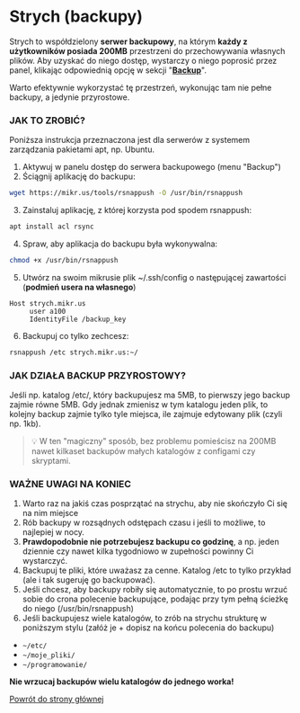 # Strych (backupy)

Strych to współdzielony **serwer backupowy**, na którym **każdy z użytkowników posiada 200MB** przestrzeni do przechowywania własnych plików. Aby uzyskać do niego dostęp, wystarczy o niego poprosić przez panel, klikając odpowiednią opcję w sekcji "**[Backup](https://mikr.us/panel/?a=backup)**".

Warto efektywnie wykorzystać tę przestrzeń, wykonując tam nie pełne backupy, a jedynie przyrostowe.

### **JAK TO ZROBIĆ?**

Poniższa instrukcja przeznaczona jest dla serwerów z systemem zarządzania pakietami apt, np. Ubuntu.

1. Aktywuj w panelu dostęp do serwera backupowego (menu "Backup")
2. Ściągnij aplikację do backupu:
```bash
wget https://mikr.us/tools/rsnappush -O /usr/bin/rsnappush
```
3. Zainstaluj aplikację, z której korzysta pod spodem rsnappush:
```bash
apt install acl rsync
```
4. Spraw, aby aplikacja do backupu była wykonywalna:
```bash
chmod +x /usr/bin/rsnappush
```
5. Utwórz na swoim mikrusie plik ~/.ssh/config o następującej zawartości (**podmień usera na własnego**)
```
Host strych.mikr.us
     user a100
     IdentityFile /backup_key
```
6. Backupuj co tylko zechcesz:
```bash
rsnappush /etc strych.mikr.us:~/
```

### **JAK DZIAŁA BACKUP PRZYROSTOWY?**

Jeśli np. katalog /etc/, który backupujesz ma 5MB, to pierwszy jego backup zajmie równe 5MB. Gdy jednak zmienisz w tym katalogu jeden plik, to kolejny backup zajmie tylko tyle miejsca, ile zajmuje edytowany plik (czyli np. 1kb).

> 💡 W ten "magiczny" sposób, bez problemu pomieścisz na 200MB nawet kilkaset backupów małych katalogów z configami czy skryptami.

### **WAŻNE UWAGI NA KONIEC**

1. Warto raz na jakiś czas posprzątać na strychu, aby nie skończyło Ci się na nim miejsce
2. Rób backupy w rozsądnych odstępach czasu i jeśli to możliwe, to najlepiej w nocy.
3. **Prawdopodobnie nie potrzebujesz backupu co godzinę**, a np. jeden dziennie czy nawet kilka tygodniowo w zupełności powinny Ci wystarczyć.
4. Backupuj te pliki, które uważasz za cenne. Katalog /etc to tylko przykład (ale i tak sugeruję go backupować).
5. Jeśli chcesz, aby backupy robiły się automatycznie, to po prostu wrzuć sobie do crona polecenie backupujące, podając przy tym pełną ścieżkę do niego (/usr/bin/rsnappush)
6. Jeśli backupujesz wiele katalogów, to zrób na strychu strukturę w poniższym stylu (załóż je + dopisz na końcu polecenia do backupu)
- `~/etc/`
- `~/moje_pliki/`
- `~/programowanie/`

**Nie wrzucaj backupów wielu katalogów do jednego worka!**

[Powrót do strony głównej](/)
